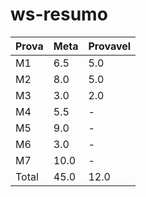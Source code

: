 # ws-resumo

| Prova       | Meta  | Provavel |
|-------------|-------|----------|
| M1          | 6.5   | 5.0      |
| M2          | 8.0   | 5.0      |
| M3          | 3.0   | 2.0      |
| M4          | 5.5   | -        |
| M5          | 9.0   | -        |
| M6          | 3.0   | -        |
| M7          | 10.0  | -        |
| Total       | 45.0  | 12.0     |